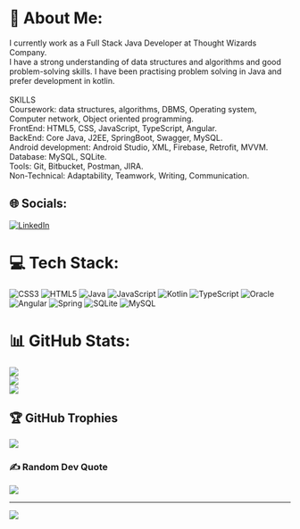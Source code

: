 # 💫 About Me:
I currently work as a Full Stack Java Developer at Thought Wizards Company.<br>I have a strong understanding of data structures and algorithms and good problem-solving skills. I have been practising problem solving in Java and prefer development in kotlin.<br><br>SKILLS<br>Coursework: data structures, algorithms, DBMS, Operating system, Computer network, Object oriented programming.<br>FrontEnd: HTML5, CSS, JavaScript, TypeScript, Angular.<br>BackEnd: Core Java, J2EE, SpringBoot, Swagger, MySQL.<br>Android development: Android Studio, XML, Firebase, Retrofit, MVVM.<br>Database: MySQL, SQLite.<br>Tools: Git, Bitbucket, Postman, JIRA.<br>Non-Technical: Adaptability, Teamwork, Writing, Communication.


## 🌐 Socials:
[![LinkedIn](https://img.shields.io/badge/LinkedIn-%230077B5.svg?logo=linkedin&logoColor=white)](https://linkedin.com/in/kamalsharma007) 

# 💻 Tech Stack:
![CSS3](https://img.shields.io/badge/css3-%231572B6.svg?style=for-the-badge&logo=css3&logoColor=white) ![HTML5](https://img.shields.io/badge/html5-%23E34F26.svg?style=for-the-badge&logo=html5&logoColor=white) ![Java](https://img.shields.io/badge/java-%23ED8B00.svg?style=for-the-badge&logo=java&logoColor=white) ![JavaScript](https://img.shields.io/badge/javascript-%23323330.svg?style=for-the-badge&logo=javascript&logoColor=%23F7DF1E) ![Kotlin](https://img.shields.io/badge/kotlin-%230095D5.svg?style=for-the-badge&logo=kotlin&logoColor=white) ![TypeScript](https://img.shields.io/badge/typescript-%23007ACC.svg?style=for-the-badge&logo=typescript&logoColor=white) ![Oracle](https://img.shields.io/badge/Oracle-F80000?style=for-the-badge&logo=oracle&logoColor=white) ![Angular](https://img.shields.io/badge/angular-%23DD0031.svg?style=for-the-badge&logo=angular&logoColor=white) ![Spring](https://img.shields.io/badge/spring-%236DB33F.svg?style=for-the-badge&logo=spring&logoColor=white) ![SQLite](https://img.shields.io/badge/sqlite-%2307405e.svg?style=for-the-badge&logo=sqlite&logoColor=white) ![MySQL](https://img.shields.io/badge/mysql-%2300f.svg?style=for-the-badge&logo=mysql&logoColor=white)
# 📊 GitHub Stats:
![](https://github-readme-stats.vercel.app/api?username=sharmavats&theme=dark&hide_border=false&include_all_commits=false&count_private=false)<br/>
![](https://github-readme-streak-stats.herokuapp.com/?user=sharmavats&theme=dark&hide_border=false)<br/>
![](https://github-readme-stats.vercel.app/api/top-langs/?username=sharmavats&theme=dark&hide_border=false&include_all_commits=false&count_private=false&layout=compact)

## 🏆 GitHub Trophies
![](https://github-profile-trophy.vercel.app/?username=sharmavats&theme=onedark&no-frame=false&no-bg=true&margin-w=4)

### ✍️ Random Dev Quote
![](https://quotes-github-readme.vercel.app/api?type=horizontal&theme=radical)

---
[![](https://visitcount.itsvg.in/api?id=sharmavats&icon=0&color=0)](https://visitcount.itsvg.in)

<!-- Proudly created with GPRM ( https://gprm.itsvg.in ) -->
